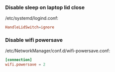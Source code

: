 ### Disable sleep on laptop lid close

/etc/systemd/logind.conf:

```conf
HandleLidSwitch=ignore
```

### Disable wifi powersave

/etc/NetworkManager/conf.d/wifi-powersave.conf:

```conf
[connection]
wifi.powersave = 2
```
